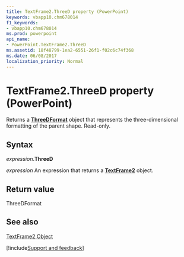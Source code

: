 ```yaml
---
title: TextFrame2.ThreeD property (PowerPoint)
keywords: vbapp10.chm678014
f1_keywords:
- vbapp10.chm678014
ms.prod: powerpoint
api_name:
- PowerPoint.TextFrame2.ThreeD
ms.assetid: 18f48799-1ea2-6551-26f1-f02c6c74f368
ms.date: 06/08/2017
localization_priority: Normal
---
```



# TextFrame2.ThreeD property (PowerPoint)

Returns a  **[ThreeDFormat](PowerPoint.ThreeDFormat.md)** object that represents the three-dimensional formatting of the parent shape. Read-only.


## Syntax

_expression_.**ThreeD**

 _expression_ An expression that returns a **[TextFrame2](PowerPoint.TextFrame2.md)** object.


## Return value

ThreeDFormat


## See also


[TextFrame2 Object](PowerPoint.TextFrame2.md)

[!include[Support and feedback](~/includes/feedback-boilerplate.md)]